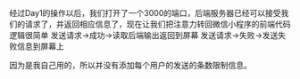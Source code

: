 经过Day1的操作以后，我们打开了一个3000的端口，后端服务器已经可以接受我们的请求了，并返回相应信息了，现在让我们把注意力转回微信小程序的前端代码
逻辑很简单
发送请求->成功->读取后端输出返回到屏幕
发送请求->失败->发送失败信息到屏幕上


因为是我自己用的，所以并没有添加每个用户的发送的条数限制信息。
